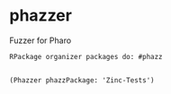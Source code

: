 # phazzer
Fuzzer for Pharo


```smalltalk
RPackage organizer packages do: #phazz
```

```smalltalk

(Phazzer phazzPackage: 'Zinc-Tests')
```
